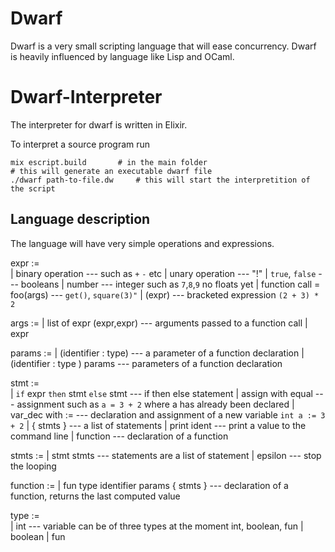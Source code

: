 # Dwarf

Dwarf is a very small scripting language that will ease concurrency.
Dwarf is heavily influenced by language like Lisp and OCaml.

# Dwarf-Interpreter

The interpreter for dwarf is written in Elixir. 

To interpret a source program run 

```
mix escript.build 		# in the main folder
# this will generate an executable dwarf file
./dwarf path-to-file.dw     # this will start the interpretition of the script
```
## Language description

The language will have very simple operations and expressions.

expr :=  
       | binary operation            --- such as `+` `-` etc
	   | unary operation             --- "!"
	   | `true`, `false`             --- booleans
	   | number                      --- integer such as `7`,`8`,`9` no floats yet
	   | function call = foo(args)   --- `get()`, `square(3)"`
	   | (expr)                      --- bracketed expression `(2 + 3) * 2`

args := 
       | list of expr (expr,expr)     --- arguments passed to a function call
	   | expr

params := 
         | (identifier : type)          --- a parameter of a function declaration
		 | (identifier : type ) params  --- parameters of a function declaration

stmt :=  
       | `if` expr `then` stmt `else` stmt    --- if then else statement
	   | assign with equal 					  --- assignment such as `a = 3 + 2` where a has already been declared
	   | var_dec with :=                      --- declaration and assignment of a new variable `int a := 3 + 2`
	   | { stmts }							  --- a list of statements
	   | print ident 						  --- print a value to the command line
	   | function                             --- declaration of  a function

stmts := 
        | stmt stmts                 --- statements are a list of statement
		| epsilon                    --- stop the looping


function := 
			| fun type identifier params { stmts }     --- declaration of a function, returns the last computed value 

type :=  
       | int 					   --- variable can be of three types at the moment int, boolean, fun
	   | boolean 
	   | fun

